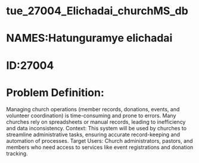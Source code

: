 # tue_27004_Elichadai_churchMS_db
# NAMES:Hatunguramye elichadai
# ID:27004

# Problem Definition:
Managing church operations (member records, donations, events, and volunteer coordination) is time-consuming and prone to errors.
Many churches rely on spreadsheets or manual records, leading to inefficiency and data inconsistency.
Context:
This system will be used by churches to streamline administrative tasks, ensuring accurate record-keeping and automation of processes.
Target Users:
Church administrators, pastors, and members who need access to services like event registrations and donation tracking.

